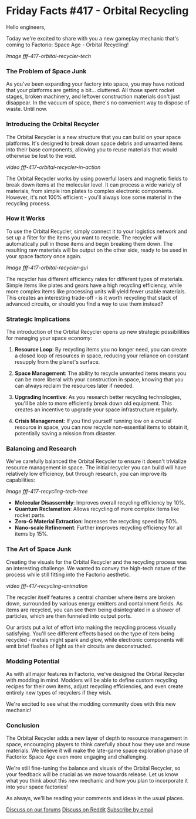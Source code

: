 <!-- Command for generating this post: python create_new_blogpost.py --blogpost_number 417 --prev_blogpost_as_examples 373 375 381 393 411 --bullet_points "A new gameplay mechanic" -->

# Friday Facts #417 - Orbital Recycling

Hello engineers,

Today we're excited to share with you a new gameplay mechanic that's coming to Factorio: Space Age - Orbital Recycling!

*Image fff-417-orbital-recycler-tech*

### The Problem of Space Junk

As you've been expanding your factory into space, you may have noticed that your platforms are getting a bit... cluttered. All those spent rocket stages, broken machinery, and leftover construction materials don't just disappear. In the vacuum of space, there's no convenient way to dispose of waste. Until now.

### Introducing the Orbital Recycler

The Orbital Recycler is a new structure that you can build on your space platforms. It's designed to break down space debris and unwanted items into their base components, allowing you to reuse materials that would otherwise be lost to the void.

*video fff-417-orbital-recycler-in-action*

The Orbital Recycler works by using powerful lasers and magnetic fields to break down items at the molecular level. It can process a wide variety of materials, from simple iron plates to complex electronic components. However, it's not 100% efficient - you'll always lose some material in the recycling process.

### How it Works

To use the Orbital Recycler, simply connect it to your logistics network and set up a filter for the items you want to recycle. The recycler will automatically pull in those items and begin breaking them down. The resulting raw materials will be output on the other side, ready to be used in your space factory once again.

*Image fff-417-orbital-recycler-gui*

The recycler has different efficiency rates for different types of materials. Simple items like plates and gears have a high recycling efficiency, while more complex items like processing units will yield fewer usable materials. This creates an interesting trade-off - is it worth recycling that stack of advanced circuits, or should you find a way to use them instead?

### Strategic Implications

The introduction of the Orbital Recycler opens up new strategic possibilities for managing your space economy:

1. **Resource Loop**: By recycling items you no longer need, you can create a closed loop of resources in space, reducing your reliance on constant resupply from the planet's surface.

2. **Space Management**: The ability to recycle unwanted items means you can be more liberal with your construction in space, knowing that you can always reclaim the resources later if needed.

3. **Upgrading Incentive**: As you research better recycling technologies, you'll be able to more efficiently break down old equipment. This creates an incentive to upgrade your space infrastructure regularly.

4. **Crisis Management**: If you find yourself running low on a crucial resource in space, you can now recycle non-essential items to obtain it, potentially saving a mission from disaster.

### Balancing and Research

We've carefully balanced the Orbital Recycler to ensure it doesn't trivialize resource management in space. The initial recycler you can build will have relatively low efficiency, but through research, you can improve its capabilities:

*Image fff-417-recycling-tech-tree*

- **Molecular Disassembly**: Improves overall recycling efficiency by 10%.
- **Quantum Reclamation**: Allows recycling of more complex items like rocket parts.
- **Zero-G Material Extraction**: Increases the recycling speed by 50%.
- **Nano-scale Refinement**: Further improves recycling efficiency for all items by 15%.

### The Art of Space Junk

Creating the visuals for the Orbital Recycler and the recycling process was an interesting challenge. We wanted to convey the high-tech nature of the process while still fitting into the Factorio aesthetic.

*video fff-417-recycling-animation*

The recycler itself features a central chamber where items are broken down, surrounded by various energy emitters and containment fields. As items are recycled, you can see them being disintegrated in a shower of particles, which are then funneled into output ports.

Our artists put a lot of effort into making the recycling process visually satisfying. You'll see different effects based on the type of item being recycled - metals might spark and glow, while electronic components will emit brief flashes of light as their circuits are deconstructed.

### Modding Potential

As with all major features in Factorio, we've designed the Orbital Recycler with modding in mind. Modders will be able to define custom recycling recipes for their own items, adjust recycling efficiencies, and even create entirely new types of recyclers if they wish.

We're excited to see what the modding community does with this new mechanic!

### Conclusion

The Orbital Recycler adds a new layer of depth to resource management in space, encouraging players to think carefully about how they use and reuse materials. We believe it will make the late-game space exploration phase of Factorio: Space Age even more engaging and challenging.

We're still fine-tuning the balance and visuals of the Orbital Recycler, so your feedback will be crucial as we move towards release. Let us know what you think about this new mechanic and how you plan to incorporate it into your space factories!

As always, we'll be reading your comments and ideas in the usual places.

[Discuss on our forums](https://forums.factorio.com/114417) [Discuss on Reddit](https://www.reddit.com/r/factorio/comments/1dg3c9q/friday_facts_417_orbital_recycling/) [Subscribe by email](https://newsletter.factorio.com/subscription/Km9uSnxm9)